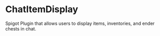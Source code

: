 # ChatItemDisplay
Spigot Plugin that allows users to display items, inventories, and ender chests in chat.
